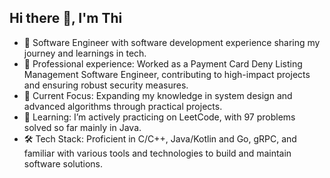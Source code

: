 ## Hi there 👋, I'm Thi

- 👯 Software Engineer with software development experience sharing my journey and learnings in tech.
- 💼 Professional experience: Worked as a Payment Card Deny Listing Management Software Engineer, contributing to high-impact projects and ensuring robust security measures.
- 🔭 Current Focus: Expanding my knowledge in system design and advanced algorithms through practical projects.
- 🌱 Learning: I’m actively practicing on LeetCode, with 97 problems solved so far mainly in Java.
- 🛠  Tech Stack: Proficient in C/C++, Java/Kotlin and Go, gRPC, and familiar with various tools and technologies to build and maintain software solutions.
<!--
**thiquach/thiquach** is a ✨ _special_ ✨ repository because its `README.md` (this file) appears on your GitHub profile.
